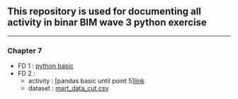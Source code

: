 ## This repository is used for documenting all activity in binar BIM wave 3 python exercise
-----
### Chapter 7 
- FD 1 : [python basic](https://github.com/irfanespe/binar_bim_wave3_bi_eng/blob/master/chapter7/pandas_basic.ipynb)
- FD 2 :
  - activity : [pandas basic until point 5][link]([https://github.com/irfanespe/binar_bim_wave3_bi_eng/blob/master/chapter7/pandas_basic.ipynb](https://github.com/irfanespe/binar_bim_wave3_bi_eng/blob/master/chapter7/python_basic.ipynb))
  - dataset : [mart_data_cut.csv](https://github.com/irfanespe/binar_bim_wave3_bi_eng/blob/master/dataset/mart_data_cut.csv)
